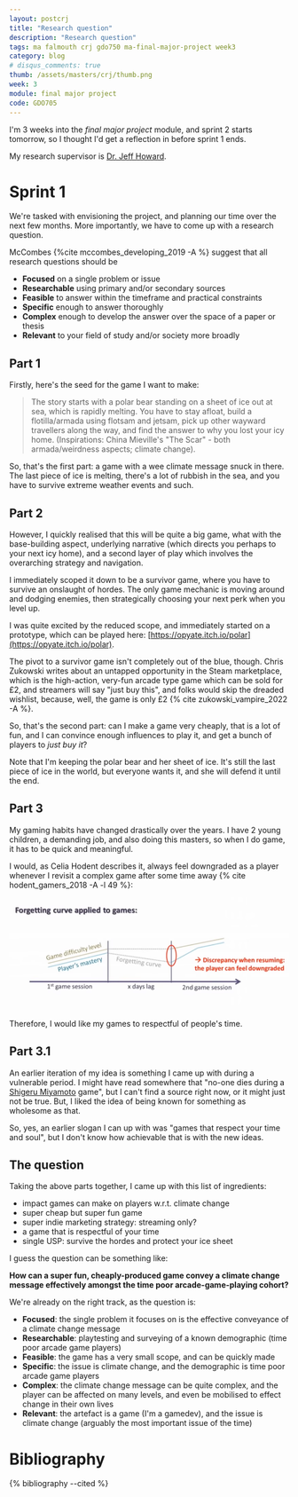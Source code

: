 ```yaml
---
layout: postcrj
title: "Research question"
description: "Research question"
tags: ma falmouth crj gdo750 ma-final-major-project week3
category: blog
# disqus_comments: true
thumb: /assets/masters/crj/thumb.png
week: 3
module: final major project
code: GDO705
---
```


I'm 3 weeks into the _final major project_ module, and sprint 2 starts tomorrow, so I thought I'd get a reflection in before sprint 1 ends.

My research supervisor is [Dr. Jeff Howard](https://www.falmouth.ac.uk/staff/dr-jeff-howard).

# Sprint 1

We're tasked with envisioning the project, and planning our time over the next few months. More importantly, we have to come up with a research question.

McCombes {%cite mccombes_developing_2019 -A %} suggest that all research questions should be

- **Focused** on a single problem or issue
- **Researchable** using primary and/or secondary sources
- **Feasible** to answer within the timeframe and practical constraints
- **Specific** enough to answer thoroughly
- **Complex** enough to develop the answer over the space of a paper or thesis
- **Relevant** to your field of study and/or society more broadly

## Part 1

Firstly, here's the seed for the game I want to make:

> The story starts with a polar bear standing on a sheet of ice out at sea, which is rapidly melting. You have to stay afloat, build a flotilla/armada using flotsam and jetsam, pick up other wayward travellers along the way, and find the answer to why you lost your icy home. (Inspirations: China Mieville's "The Scar" - both armada/weirdness aspects; climate change).

So, that's the first part: a game with a wee climate message snuck in there. The last piece of ice is melting, there's a lot of rubbish in the sea, and you have to survive extreme weather events and such.

## Part 2

However, I quickly realised that this will be quite a big game, what with the base-building aspect, underlying narrative (which directs you perhaps to your next icy home), and a second layer of play which involves the overarching strategy and navigation.

I immediately scoped it down to be a survivor game, where you have to survive an onslaught of hordes. The only game mechanic is moving around and dodging enemies, then strategically choosing your next perk when you level up.

I was quite excited by the reduced scope, and immediately started on a prototype, which can be played here: [https://opyate.itch.io/polar](https://opyate.itch.io/polar).

The pivot to a survivor game isn't completely out of the blue, though. Chris Zukowski writes about an untapped opportunity in the Steam marketplace, which is the high-action, very-fun arcade type game which can be sold for £2, and streamers will say "just buy this", and folks would skip the dreaded wishlist, because, well, the game is only £2 {% cite zukowski_vampire_2022 -A %}.

So, that's the second part: can I make a game very cheaply, that is a lot of fun, and I can convince enough influences to play it, and get a bunch of players to *just buy it*?

Note that I'm keeping the polar bear and her sheet of ice. It's still the last piece of ice in the world, but everyone wants it, and she will defend it until the end.

## Part 3

My gaming habits have changed drastically over the years. I have 2 young children, a demanding job, and also doing this masters, so when I do game, it has to be quick and meaningful.

I would, as Celia Hodent describes it, always feel downgraded as a player whenever I revisit a complex game after some time away {% cite hodent_gamers_2018 -A -l 49 %}:

![The player forgetting curve](/assets/posts/2022-02-13-research-question/hodent.png)

Therefore, I would like my games to respectful of people's time.

## Part 3.1

An earlier iteration of my idea is something I came up with during a vulnerable period. I might have read somewhere that "no-one dies during a [Shigeru Miyamoto](https://en.wikipedia.org/wiki/Shigeru_Miyamoto) game", but I can't find a source right now, or it might just not be true. But, I liked the idea of being known for something as wholesome as that.

So, yes, an earlier slogan I can up with was "games that respect your time and soul", but I don't know how achievable that is with the new ideas.

## The question

Taking the above parts together, I came up with this list of ingredients:

- impact games can make on players w.r.t. climate change
- super cheap but super fun game
- super indie marketing strategy: streaming only?
- a game that is respectful of your time
- single USP: survive the hordes and protect your ice sheet

I guess the question can be something like:

**How can a super fun, cheaply-produced game convey a climate change message effectively amongst the time poor arcade-game-playing cohort?**

We're already on the right track, as the question is:

- **Focused**: the single problem it focuses on is the effective conveyance of a climate change message
- **Researchable**: playtesting and surveying of a known demographic (time poor arcade game players)
- **Feasible**: the game has a very small scope, and can be quickly made
- **Specific**: the issue is climate change, and the demographic is time poor arcade game players
- **Complex**: the climate change message can be quite complex, and the player can be affected on many levels, and even be mobilised to effect change in their own lives
- **Relevant**: the artefact is a game (I'm a gamedev), and the issue is climate change (arguably the most important issue of the time)

# Bibliography

{% bibliography --cited %}

